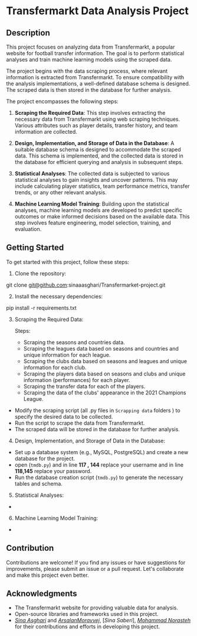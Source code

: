 # Transfermarkt Data Analysis Project

## Description

This project focuses on analyzing data from Transfermarkt, a popular website for football transfer information. The goal is to perform statistical analyses and train machine learning models using the scraped data.

The project begins with the data scraping process, where relevant information is extracted from Transfermarkt. To ensure compatibility with the analysis implementations, a well-defined database schema is designed. The scraped data is then stored in the database for further analysis.

The project encompasses the following steps:

1. **Scraping the Required Data**: This step involves extracting the necessary data from Transfermarkt using web scraping techniques. Various attributes such as player details, transfer history, and team information are collected.

2. **Design, Implementation, and Storage of Data in the Database**: A suitable database schema is designed to accommodate the scraped data. This schema is implemented, and the collected data is stored in the database for efficient querying and analysis in subsequent steps.

3. **Statistical Analyses**: The collected data is subjected to various statistical analyses to gain insights and uncover patterns. This may include calculating player statistics, team performance metrics, transfer trends, or any other relevant analysis.

4. **Machine Learning Model Training**: Building upon the statistical analyses, machine learning models are developed to predict specific outcomes or make informed decisions based on the available data. This step involves feature engineering, model selection, training, and evaluation.

## Getting Started

To get started with this project, follow these steps:

1. Clone the repository:

git clone git@github.com:sinaaasghari/Transfermarket-project.git


2. Install the necessary dependencies:

pip install -r requirements.txt

3. Scraping the Required Data:

    Steps:

    - Scraping the seasons and countries data.
    - Scraping the leagues data based on seasons and countries and unique information for each league.
    - Scraping the clubs data based on seasons and leagues and unique information for each club.
    - Scraping the players data based on seasons and clubs and unique information (performances) for each player.
    - Scraping the transfer data for each of the players.
    - Scraping the data of the clubs' appearance in the 2021 Champions League.

- Modify the scraping script (all .py files in `Scrapping data` folders ) to specify the desired data to be collected.
- Run the script to scrape the data from Transfermarkt.
- The scraped data will be stored in the database for further analysis.

4. Design, Implementation, and Storage of Data in the Database:
- Set up a database system (e.g., MySQL, PostgreSQL) and create a new database for the project.
- open (`tmdb.py`) and in line **117 , 144** replace your username and in line **118,145** replace your password.
- Run the database creation script (`tmdb.py`) to generate the necessary tables and schema.


5. Statistical Analyses:
- 

6. Machine Learning Model Training:
- 
## Contribution

Contributions are welcome! If you find any issues or have suggestions for improvements, please submit an issue or a pull request. Let's collaborate and make this project even better.

## Acknowledgments

- The Transfermarkt website for providing valuable data for analysis.
- Open-source libraries and frameworks used in this project.
-  [*Sina Asghari*](https://github.com/sinaaasghari) and [*ArsalanMoravvej*](https://github.com/ArsalanMoravvej), [*Sina Saberi*], [*Mohammad Norasteh*](https://github.com/houman-nr) for their contributions and efforts in developing this project.
